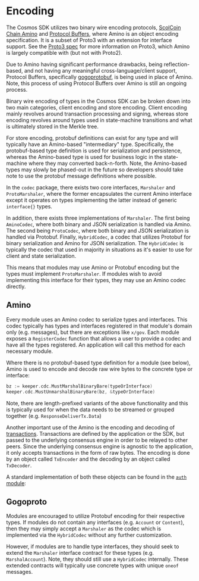 # Encoding

The Cosmos SDK utilizes two binary wire encoding protocols, [ScolCoin Chain Amino](https://github.com/githubusername/githubrepo/bnc-go-amino)
and [Protocol Buffers](https://developers.google.com/protocol-buffers), where Amino is an object encoding specification. It is a subset of Proto3 with an extension for interface support. See the [Proto3 spec](https://developers.google.com/protocol-buffers/docs/proto3)
for more information on Proto3, which Amino is largely compatible with (but not with Proto2).

Due to Amino having significant performance drawbacks, being reflection-based, and not having any meaningful cross-language/client support, Protocol Buffers, specifically [gogoprotobuf](https://github.com/gogo/protobuf/), is being used in place of Amino. Note, this process of using Protocol Buffers over Amino is still an ongoing process.

Binary wire encoding of types in the Cosmos SDK can be broken down into two main categories, client encoding and store encoding. Client encoding mainly revolves around transaction processing and signing, whereas store encoding revolves around types used in state-machine transitions and what is ultimately stored in the Merkle tree.

For store encoding, protobuf definitions can exist for any type and will typically have an Amino-based "intermediary" type. Specifically, the protobuf-based type definition is used for serialization and persistence, whereas the Amino-based type is used for business logic in the state-machine where they may converted back-n-forth. Note, the Amino-based types may slowly be phased-out in the future so developers should take note to use the protobuf message definitions where possible.

In the `codec` package, there exists two core interfaces, `Marshaler` and `ProtoMarshaler`, where the former encapsulates the current Amino interface except it operates on types implementing the latter instead of generic `interface{}` types.

In addition, there exists three implementations of `Marshaler`. The first being `AminoCodec`, where both binary and JSON serialization is handled via Amino. The second being `ProtoCodec`, where both binary and JSON serialization is handled via Protobuf. Finally, `HybridCodec`, a codec that utilizes Protobuf for binary serialization and Amino for JSON serialization. The `HybridCodec` is typically the codec that used in majority in situations as it's easier to use for client and state serialization.

This means that modules may use Amino or Protobuf encoding but the types must implement `ProtoMarshaler`. If modules wish to avoid implementing this interface for their types, they may use an Amino codec directly.

## Amino

Every module uses an Amino codec to serialize types and interfaces. This codec typically
has types and interfaces registered in that module's domain only (e.g. messages),
but there are exceptions like `x/gov`. Each module exposes a `RegisterCodec` function
that allows a user to provide a codec and have all the types registered. An application
will call this method for each necessary module.

Where there is no protobuf-based type definition for a module (see below), Amino
is used to encode and decode raw wire bytes to the concrete type or interface:

```go
bz := keeper.cdc.MustMarshalBinaryBare(typeOrInterface)
keeper.cdc.MustUnmarshalBinaryBare(bz, &typeOrInterface)
```

Note, there are length-prefixed variants of the above functionality and this is
typically used for when the data needs to be streamed or grouped together
(e.g. `ResponseDeliverTx.Data`)

Another important use of the Amino is the encoding and decoding of
[transactions](../transaction.md). Transactions are defined by the application or
the SDK, but passed to the underlying consensus engine in order to be relayed to
other peers. Since the underlying consensus engine is agnostic to the application,
it only accepts transactions in the form of raw bytes. The encoding is done by an
object called `TxEncoder` and the decoding by an object called `TxDecoder`.


A standard implementation of both these objects can be found in the [`auth` module](https://github.com/cosmos/cosmos-sdk/blob/master/x/auth):


## Gogoproto

Modules are encouraged to utilize Protobuf encoding for their respective types.
If modules do not contain any interfaces (e.g. `Account` or `Content`), then they
may simply accept a `Marshaler` as the codec which is implemented via the `HybridCodec`
without any further customization.

However, if modules are to handle type interfaces, they should seek to extend the
`Marshaler` interface contract for these types (e.g. `MarshalAccount`). Note, they
should still use a `HybridCodec` internally. These extended contracts will typically
use concrete types with unique `oneof` messages.
